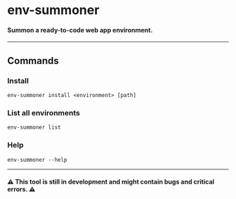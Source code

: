 # env-summoner
#### Summon a ready-to-code web app environment.
---

## Commands

### Install
`env-summoner install <environment> [path]`

### List all environments
`env-summoner list`

### Help
`env-summoner --help`

---

#### ⚠ This tool is still in development and might contain bugs and critical errors. ⚠
